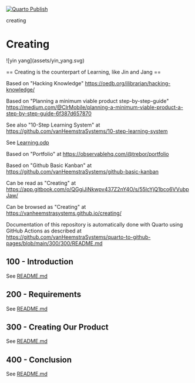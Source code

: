 [![Quarto Publish](https://github.com/vanHeemstraSystems/creating/actions/workflows/publish.yml/badge.svg)](https://github.com/vanHeemstraSystems/creating/actions/workflows/publish.yml)

creating
# Creating

<div style="width: 60%; height: 60%">
![yin yang](assets/yin_yang.svg)
</div>

== Creating is the counterpart of Learning, like Jin and Jang ==

Based on "Hacking Knowledge" https://oedb.org/ilibrarian/hacking-knowledge/

Based on "Planning a minimum viable product step-by-step-guide" https://medium.com/@ClrMobile/planning-a-minimum-viable-product-a-step-by-step-guide-6f387d657870

See also "10-Step Learning System" at https://github.com/vanHeemstraSystems/10-step-learning-system

See [Learning.odp](https://github.com/vanHeemstraSystems/learning/files/10464774/Learning.odp)

Based on "Portfolio" at https://observablehq.com/@trebor/portfolio

Based on "Github Basic Kanban" at https://github.com/vanHeemstraSystems/github-basic-kanban

Can be read as "Creating" at https://app.gitbook.com/o/QGgiJiNkwpv437Z2nY4O/s/55lcYjQ1bco6VVubpJaw/

Can be browsed as "Creating" at https://vanheemstrasystems.github.io/creating/

Documentation of this repository is automatically done with Quarto using GitHub Actions as described at https://github.com/vanHeemstraSystems/quarto-to-github-pages/blob/main/300/300/README.md

## 100 - Introduction

See [README.md](./100/README.md)

## 200 - Requirements

See [README.md](./200/README.md)

## 300 - Creating Our Product

See [README.md](./300/README.md)

## 400 - Conclusion

See [README.md](./400/README.md)
